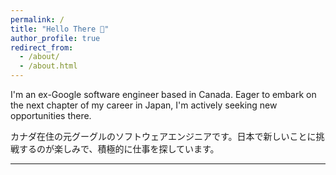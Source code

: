 ```yaml
---
permalink: /
title: "Hello There 👋"
author_profile: true
redirect_from:
  - /about/
  - /about.html
---
```


I'm an ex-Google software engineer based in Canada. Eager to embark on the next chapter of my career in Japan, I'm actively seeking new opportunities there.

カナダ在住の元グーグルのソフトウェアエンジニアです。日本で新しいことに挑戦するのが楽しみで、積極的に仕事を探しています。

---
